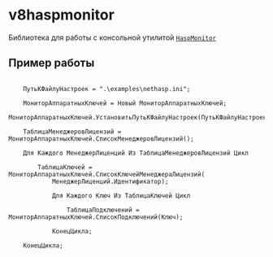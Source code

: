 # v8haspmonitor

Библиотека для работы с консольной утилитой [`HaspMonitor`](https://www.zabbix.com/forum/in-russian/25155-%D0%9C%D0%BE%D0%BD%D0%B8%D1%82%D0%BE%D1%80%D0%B8%D0%BD%D0%B3-nethasp?postcount=4#post180721)

## Пример работы

```bsl

    ПутьКФайлуНастроек = ".\examples\nethasp.ini";

    МониторАппаратныхКлючей = Новый МониторАппаратныхКлючей;
    МониторАппаратныхКлючей.УстановитьПутьКФайлуНастроек(ПутьКФайлуНастроек);        

    ТаблицаМенеджеровЛицензий = МониторАппаратныхКлючей.СписокМенеджеровЛицензий();

    Для Каждого МенеджерЛиценций Из ТаблицаМенеджеровЛицензий Цикл

        ТаблицаКлючей = МониторАппаратныхКлючей.СписокКлючейМенеджераЛицензий(
            МенеджерЛиценций.Идентификатор);

            Для Каждого Ключ Из ТаблицаКлючей Цикл

                ТаблицаПодключений = МониторАппаратныхКлючей.СписокПодключений(Ключ);	

            КонецЦикла;

    КонецЦикла;

```

